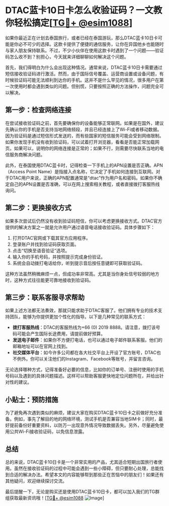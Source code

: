 # DTAC蓝卡10日卡怎么收验证码？一文教你轻松搞定[[TG💪+ @esim1088](https://t.me/s/esim1088)]

如果你最近正在计划去泰国旅行，或者已经在泰国游玩，那么DTAC蓝卡10日卡可能是你必不可少的选择。这款卡提供了便捷的通信服务，让你在异国他乡也能随时与家人朋友保持联系。不过，不少小伙伴在使用这款卡时遇到了一个问题——验证码怎么收不到？别担心，今天就来详细聊聊如何解决这个问题。

首先，我们得明白为什么会出现这种情况。通常来说，DTAC蓝卡10日卡需要通过短信接收验证码进行激活。然而，由于国际信号覆盖、运营商设置或设备问题，有时候验证码可能无法顺利到达你的手机。这并不是什么罕见的情况，很多用户在第一次使用时都会遇到类似的问题。但别慌，只要按照正确的方法操作，问题完全可以解决。

## 第一步：检查网络连接

在尝试接收验证码之前，首先要确保你的设备能够正常联网。如果是在国外，建议先确认你的手机是否支持当地网络频段，并且已经连接上了Wi-Fi或者移动数据。因为验证码是通过短信形式发送的，而有些国家的短信服务可能会受到网络限制。如果你发现手机没有收到验证码，可以试着打开浏览器，看看是否能正常加载网页。如果可以，说明你的网络连接是正常的；如果不行，则需要尽快联系当地的电信服务商解决问题。

此外，在泰国使用DTAC蓝卡时，记得检查一下手机上的APN设置是否正确。APN（Access Point Name）是指接入点名称，它决定了手机如何连接到互联网。对于DTAC用户来说，正确的APN配置通常是“dtac”作为用户名和密码。如果你不确定自己的APN设置是否准确，可以在网上搜索相关教程，或者直接拨打客服热线询问。

## 第二步：更换接收方式

如果多次尝试后仍然没有收到验证码短信，你可以考虑更换接收方式。DTAC官方提供的解决方案之一就是允许用户通过语音电话接收验证码。具体步骤如下：

1. 打开DTAC官网或下载其官方应用程序。
2. 登录账户并找到验证码获取页面。
3. 点击“切换至语音验证”选项。
4. 输入你的手机号码，并按照提示完成身份验证。
5. 系统会自动拨打电话给你，听到提示音后按任意键即可获取验证码。

这种方法虽然稍微麻烦一点，但成功率非常高。尤其是当你身处信号较弱的地方时，这种方式往往能更可靠地接收到验证码。

## 第三步：联系客服寻求帮助

如果上述方法都无法奏效，那就只能求助于DTAC客服了。他们拥有专业的技术支持团队，能够为你提供更加个性化的指导。以下是几种常见的联系方式：

- **拨打客服热线**：DTAC的客服热线为+66 (0) 2019 8888。请注意，拨打该号码可能会产生国际长途费用，请提前做好预算。
- **发送电子邮件**：如果你不方便打电话，也可以通过电子邮件联系客服。他们的邮箱地址可以在官网上找到。
- **社交媒体平台**：如今许多公司都在各大社交平台上开设了官方账号，DTAC也不例外。你可以关注他们的Instagram、Facebook等账号，并留言咨询。

无论选择哪种方式，记得准备好必要的信息，比如你的订单号、注册时使用的手机号码以及遇到的具体问题描述。这样可以帮助客服更快地定位问题所在，并给出针对性的建议。

## 小贴士：预防措施

为了避免再次遇到类似的麻烦，建议大家在购买DTAC蓝卡10日卡之前做好充分准备。例如，事先了解目的地的网络环境，测试手机是否兼容当地SIM卡；同时，最好提前备份好重要资料，以防万一出现意外情况导致数据丢失。另外，尽量避免使用公共Wi-Fi接收验证码，以免信息泄露。

## 总结

总的来说，DTAC蓝卡10日卡是一个非常实用的产品，尤其适合短期出国旅行者使用。虽然在接收验证码的过程中可能会遇到一些小障碍，但只要耐心处理，总能找到合适的解决办法。希望本文的内容能够帮到那些正在苦恼中的朋友们！如果还有其他疑问，欢迎继续探讨交流。

最后提醒一下，无论是购买还是使用DTAC蓝卡10日卡，都可以加入我们的TG群组获取最新资讯哦！[[TG💪+ @esim1088](https://t.me/s/esim1088) ![Image](https://i.postimg.cc/4NQfJmqS/Snipaste-2025-05-13-00-14-12.png)]